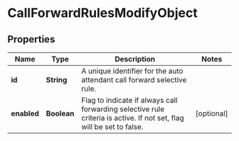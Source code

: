 <!--  Copyright 2025 Cisco Systems Inc.

Permission is hereby granted, free of charge, to any person obtaining a copy
of this software and associated documentation files (the "Software"), to deal
in the Software without restriction, including without limitation the rights
to use, copy, modify, merge, publish, distribute, sublicense, and/or sell
copies of the Software, and to permit persons to whom the Software is
furnished to do so, subject to the following conditions:

The above copyright notice and this permission notice shall be included in
all copies or substantial portions of the Software.

THE SOFTWARE IS PROVIDED "AS IS", WITHOUT WARRANTY OF ANY KIND, EXPRESS OR
IMPLIED, INCLUDING BUT NOT LIMITED TO THE WARRANTIES OF MERCHANTABILITY,
FITNESS FOR A PARTICULAR PURPOSE AND NONINFRINGEMENT. IN NO EVENT SHALL THE
AUTHORS OR COPYRIGHT HOLDERS BE LIABLE FOR ANY CLAIM, DAMAGES OR OTHER
LIABILITY, WHETHER IN AN ACTION OF CONTRACT, TORT OR OTHERWISE, ARISING FROM,
OUT OF OR IN CONNECTION WITH THE SOFTWARE OR THE USE OR OTHER DEALINGS IN
THE SOFTWARE.-->


# CallForwardRulesModifyObject


## Properties

| Name | Type | Description | Notes |
|------------ | ------------- | ------------- | -------------|
|**id** | **String** | A unique identifier for the auto attendant call forward selective rule. |  |
|**enabled** | **Boolean** | Flag to indicate if always call forwarding selective rule criteria is active. If not set, flag will be set to false. |  [optional] |



